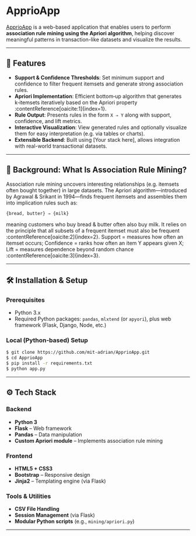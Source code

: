 # ApprioApp

[ApprioApp](https://github.com/LF-Decentralized-Trust-labs/chaindeploy/tree/main) is a web-based application that enables users to perform **association rule mining using the Apriori algorithm**, helping discover meaningful patterns in transaction-like datasets and visualize the results.

---

## 🚀 Features

- **Support & Confidence Thresholds**: Set minimum support and confidence to filter frequent itemsets and generate strong association rules.  
- **Apriori Implementation**: Efficient bottom‑up algorithm that generates k‑itemsets iteratively based on the Apriori property :contentReference[oaicite:1]{index=1}.  
- **Rule Output**: Presents rules in the form `X ⇒ Y` along with support, confidence, and lift metrics.  
- **Interactive Visualization**: View generated rules and optionally visualize them for easy interpretation (e.g. via tables or charts).  
- **Extensible Backend**: Built using [Your stack here], allows integration with real-world transactional datasets.

---

## 🧠 Background: What Is Association Rule Mining?

Association rule mining uncovers interesting relationships (e.g. itemsets often bought together) in large datasets. The Apriori algorithm—introduced by Agrawal & Srikant in 1994—finds frequent itemsets and assembles them into implication rules such as:

```bash
{bread, butter} ⇒ {milk}
```

meaning customers who buy bread & butter often also buy milk. It relies on the principle that all subsets of a frequent itemset must also be frequent :contentReference[oaicite:2]{index=2}. Support = measures how often an itemset occurs; 
Confidence = ranks how often an item Y appears given X; 
Lift = measures dependence beyond random chance :contentReference[oaicite:3]{index=3}.

---

## 🛠️ Installation & Setup

### Prerequisites
- Python 3.x
- Required Python packages: `pandas`, `mlxtend` (or `apyori`), plus web framework (Flask, Django, Node, etc.)

### Local (Python-based) Setup
```bash
$ git clone https://github.com/mit-adrian/ApprioApp.git
$ cd ApprioApp
$ pip install -r requirements.txt
$ python app.py
```
---

## ⚙️ Tech Stack

### Backend
- **Python 3**
- **Flask** – Web framework
- **Pandas** – Data manipulation
- **Custom Apriori module** – Implements association rule mining

### Frontend
- **HTML5 + CSS3**
- **Bootstrap** – Responsive design
- **Jinja2** – Templating engine (via Flask)

### Tools & Utilities
- **CSV File Handling**
- **Session Management** (via Flask)
- **Modular Python scripts** (e.g., `mining/apriori.py`)

---


